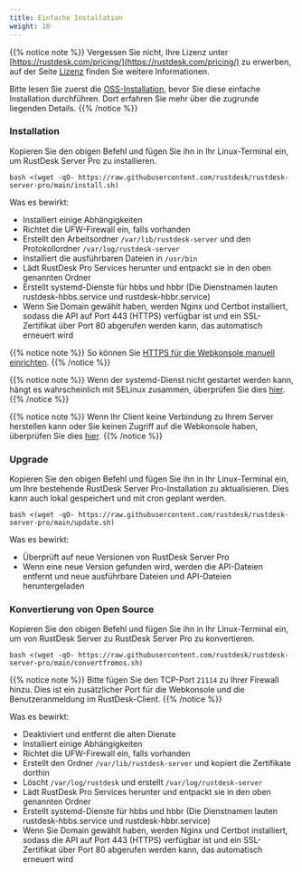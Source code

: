 ```yaml
---
title: Einfache Installation
weight: 10
---
```


{{% notice note %}}
Vergessen Sie nicht, Ihre Lizenz unter [https://rustdesk.com/pricing/](https://rustdesk.com/pricing/) zu erwerben, auf der Seite [Lizenz](https://rustdesk.com/docs/de/self-host/rustdesk-server-pro/license/) finden Sie weitere Informationen.

Bitte lesen Sie zuerst die [OSS-Installation](https://rustdesk.com/docs/de/self-host/rustdesk-server-oss/install/), bevor Sie diese einfache Installation durchführen. Dort erfahren Sie mehr über die zugrunde liegenden Details.
{{% /notice %}}

### Installation

Kopieren Sie den obigen Befehl und fügen Sie ihn in Ihr Linux-Terminal ein, um RustDesk Server Pro zu installieren.

`bash <(wget -qO- https://raw.githubusercontent.com/rustdesk/rustdesk-server-pro/main/install.sh)`

Was es bewirkt:

- Installiert einige Abhängigkeiten
- Richtet die UFW-Firewall ein, falls vorhanden
- Erstellt den Arbeitsordner `/var/lib/rustdesk-server` und den Protokollordner `/var/log/rustdesk-server`
- Installiert die ausführbaren Dateien in `/usr/bin`
- Lädt RustDesk Pro Services herunter und entpackt sie in den oben genannten Ordner
- Erstellt systemd-Dienste für hbbs und hbbr (Die Dienstnamen lauten rustdesk-hbbs.service und rustdesk-hbbr.service)
- Wenn Sie Domain gewählt haben, werden Nginx und Certbot installiert, sodass die API auf Port 443 (HTTPS) verfügbar ist und ein SSL-Zertifikat über Port 80 abgerufen werden kann, das automatisch erneuert wird

{{% notice note %}}
So können Sie [HTTPS für die Webkonsole manuell einrichten](https://rustdesk.com/docs/de/self-host/rustdesk-server-pro/faq/#https-für-die-webkonsole-manuell-einrichten).
{{% /notice %}}

{{% notice note %}}
Wenn der systemd-Dienst nicht gestartet werden kann, hängt es wahrscheinlich mit SELinux zusammen, überprüfen Sie dies [hier](https://rustdesk.com/docs/de/self-host/rustdesk-server-pro/faq/#selinux).
{{% /notice %}}

{{% notice note %}}
Wenn Ihr Client keine Verbindung zu Ihrem Server herstellen kann oder Sie keinen Zugriff auf die Webkonsole haben, überprüfen Sie dies [hier](https://rustdesk.com/docs/de/self-host/rustdesk-server-pro/faq/#firewall).
{{% /notice %}}

### Upgrade

Kopieren Sie den obigen Befehl und fügen Sie ihn in Ihr Linux-Terminal ein, um Ihre bestehende RustDesk Server Pro-Installation zu aktualisieren. Dies kann auch lokal gespeichert und mit cron geplant werden.

`bash <(wget -qO- https://raw.githubusercontent.com/rustdesk/rustdesk-server-pro/main/update.sh)`

Was es bewirkt:

- Überprüft auf neue Versionen von RustDesk Server Pro
- Wenn eine neue Version gefunden wird, werden die API-Dateien entfernt und neue ausführbare Dateien und API-Dateien heruntergeladen

### Konvertierung von Open Source

Kopieren Sie den obigen Befehl und fügen Sie ihn in Ihr Linux-Terminal ein, um von RustDesk Server zu RustDesk Server Pro zu konvertieren.

`bash <(wget -qO- https://raw.githubusercontent.com/rustdesk/rustdesk-server-pro/main/convertfromos.sh)`

{{% notice note %}}
Bitte fügen Sie den TCP-Port `21114` zu Ihrer Firewall hinzu. Dies ist ein zusätzlicher Port für die Webkonsole und die Benutzeranmeldung im RustDesk-Client.
{{% /notice %}}

Was es bewirkt:

- Deaktiviert und entfernt die alten Dienste
- Installiert einige Abhängigkeiten
- Richtet die UFW-Firewall ein, falls vorhanden
- Erstellt den Ordner `/var/lib/rustdesk-server` und kopiert die Zertifikate dorthin
- Löscht `/var/log/rustdesk` und erstellt `/var/log/rustdesk-server`
- Lädt RustDesk Pro Services herunter und entpackt sie in den oben genannten Ordner
- Erstellt systemd-Dienste für hbbs und hbbr (Die Dienstnamen lauten rustdesk-hbbs.service und rustdesk-hbbr.service)
- Wenn Sie Domain gewählt haben, werden Nginx und Certbot installiert, sodass die API auf Port 443 (HTTPS) verfügbar ist und ein SSL-Zertifikat über Port 80 abgerufen werden kann, das automatisch erneuert wird
